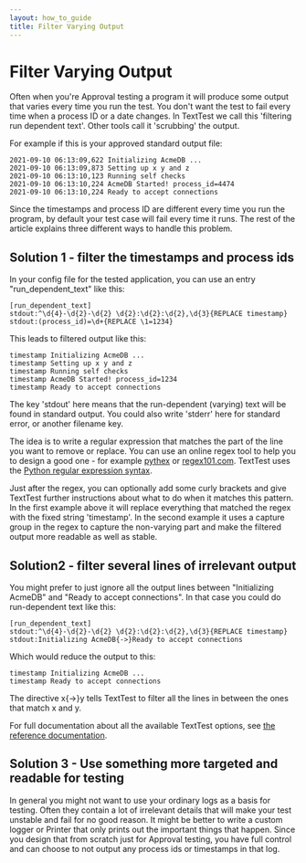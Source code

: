```yaml
---
layout: how_to_guide
title: Filter Varying Output
---
```


# Filter Varying Output

Often when you're Approval testing a program it will produce some output that varies every time you run the test. You don't want the test to fail every time when a process ID or a date changes. In TextTest we call this 'filtering run dependent text'. Other tools call it 'scrubbing' the output.

For example if this is your approved standard output file:

	2021-09-10 06:13:09,622 Initializing AcmeDB ...
	2021-09-10 06:13:09,873 Setting up x y and z
	2021-09-10 06:13:10,123 Running self checks
	2021-09-10 06:13:10,224 AcmeDB Started! process_id=4474
	2021-09-10 06:13:10,224 Ready to accept connections

Since the timestamps and process ID are different every time you run the program, by default your test case will fail every time it runs. The rest of the article explains three different ways to handle this problem.

## Solution 1 - filter the timestamps and process ids

In your config file for the tested application, you can use an entry "run_dependent_text" like this:

	[run_dependent_text]
	stdout:^\d{4}-\d{2}-\d{2} \d{2}:\d{2}:\d{2},\d{3}{REPLACE timestamp}
	stdout:(process_id)=\d+{REPLACE \1=1234}


This leads to filtered output like this:

	timestamp Initializing AcmeDB ...
	timestamp Setting up x y and z
	timestamp Running self checks
	timestamp AcmeDB Started! process_id=1234
	timestamp Ready to accept connections


The key 'stdout' here means that the run-dependent (varying) text will be found in standard output. You could also write 'stderr' here for standard error, or another filename key.

The idea is to write a regular expression that matches the part of the line you want to remove or replace. You can use an online regex tool to help you to design a good one - for example [pythex](https://pythex.org/) or [regex101.com](https://regex101.com/). TextTest uses the [Python regular expression syntax](https://docs.python.org/3/library/re.html#regular-expression-syntax).

Just after the regex, you can optionally add some curly brackets and give TextTest further instructions about what to do when it matches this pattern. In the first example above it will replace everything that matched the regex with the fixed string 'timestamp'. In the second example it uses a capture group in the regex to capture the non-varying part and make the filtered output more readable as well as stable. 

## Solution2 - filter several lines of irrelevant output

You might prefer to just ignore all the output lines between "Initializing AcmeDB" and "Ready to accept connections". In that case you could do run-dependent text like this:

	[run_dependent_text]
	stdout:^\d{4}-\d{2}-\d{2} \d{2}:\d{2}:\d{2},\d{3}{REPLACE timestamp}
	stdout:Initializing AcmeDB{->}Ready to accept connections


Which would reduce the output to this:

	timestamp Initializing AcmeDB ...
	timestamp Ready to accept connections

The directive x{->}y tells TextTest to filter all the lines in between the ones that match x and y.

For full documentation about all the available TextTest options, see [the reference documentation](http://texttest.sourceforge.net/index.php?page=documentation_4_0&n=run_dependent_text#run_dependent_text).

## Solution 3 - Use something more targeted and readable for testing

In general you might not want to use your ordinary logs as a basis for testing. Often they contain a lot of irrelevant details that will make your test unstable and fail for no good reason. It might be better to write a custom logger or Printer that only prints out the important things that happen. Since you design that from scratch just for Approval testing, you have full control and can choose to not output any process ids or timestamps in that log.




